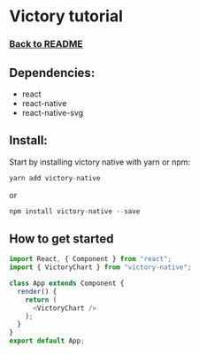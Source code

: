 # Victory tutorial
### [Back to README](https://github.com/IT2810/it2810-webutvikling-h18-prosjekt-3-38/edit/issue/34/readme/)

## Dependencies:
* react
* react-native
* react-native-svg

## Install:

Start by installing victory native with yarn or npm:

```javascript
yarn add victory-native
```

or

```javascript
npm install victory-native --save
```

## How to get started

```javascript
import React, { Component } from "react";
import { VictoryChart } from "victory-native";

class App extends Component {
  render() {
    return (
      <VictoryChart />
    );
  }
}
export default App;
```
